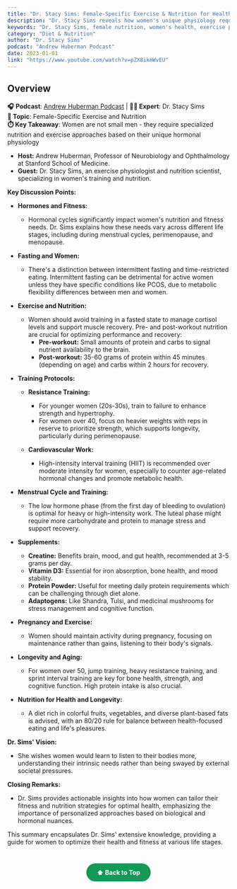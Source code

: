```yaml
---
title: "Dr. Stacy Sims: Female-Specific Exercise & Nutrition for Health, Performance & Longevity"
description: "Dr. Stacy Sims reveals how women's unique physiology requires different approaches to exercise and nutrition for optimal health, performance, and longevity."
keywords: "Dr. Stacy Sims, female nutrition, women's health, exercise physiology, hormones, Andrew Huberman, longevity"
category: "Diet & Nutrition"
author: "Dr. Stacy Sims"
podcast: "Andrew Huberman Podcast"
date: 2023-01-01
link: "https://www.youtube.com/watch?v=pZX8ikmWvEU"
---
```


## Overview

**🎧 Podcast**: [Andrew Huberman Podcast](https://www.hubermanlab.com/) | **👩‍⚕️ Expert**: Dr. Stacy Sims  
**🎯 Topic**: Female-Specific Exercise and Nutrition  
**⏱️ Key Takeaway**: Women are not small men - they require specialized nutrition and exercise approaches based on their unique hormonal physiology

- **Host:** Andrew Huberman, Professor of Neurobiology and Ophthalmology at Stanford School of Medicine.
- **Guest:** Dr. Stacy Sims, an exercise physiologist and nutrition scientist, specializing in women's training and nutrition.

**Key Discussion Points:**

- **Hormones and Fitness:** 
  - Hormonal cycles significantly impact women's nutrition and fitness needs. Dr. Sims explains how these needs vary across different life stages, including during menstrual cycles, perimenopause, and menopause.

- **Fasting and Women:**
  - There's a distinction between intermittent fasting and time-restricted eating. Intermittent fasting can be detrimental for active women unless they have specific conditions like PCOS, due to metabolic flexibility differences between men and women.

- **Exercise and Nutrition:**
  - Women should avoid training in a fasted state to manage cortisol levels and support muscle recovery. Pre- and post-workout nutrition are crucial for optimizing performance and recovery:
    - **Pre-workout:** Small amounts of protein and carbs to signal nutrient availability to the brain.
    - **Post-workout:** 35-60 grams of protein within 45 minutes (depending on age) and carbs within 2 hours for recovery.

- **Training Protocols:**
  - **Resistance Training:** 
    - For younger women (20s-30s), train to failure to enhance strength and hypertrophy.
    - For women over 40, focus on heavier weights with reps in reserve to prioritize strength, which supports longevity, particularly during perimenopause.

  - **Cardiovascular Work:** 
    - High-intensity interval training (HIIT) is recommended over moderate intensity for women, especially to counter age-related hormonal changes and promote metabolic health. 

- **Menstrual Cycle and Training:**
  - The low hormone phase (from the first day of bleeding to ovulation) is optimal for heavy or high-intensity work. The luteal phase might require more carbohydrate and protein to manage stress and support recovery.

- **Supplements:**
  - **Creatine:** Benefits brain, mood, and gut health, recommended at 3-5 grams per day.
  - **Vitamin D3:** Essential for iron absorption, bone health, and mood stability.
  - **Protein Powder:** Useful for meeting daily protein requirements which can be challenging through diet alone.
  - **Adaptogens:** Like Shandra, Tulsi, and medicinal mushrooms for stress management and cognitive function.

- **Pregnancy and Exercise:**
  - Women should maintain activity during pregnancy, focusing on maintenance rather than gains, listening to their body's signals.

- **Longevity and Aging:**
  - For women over 50, jump training, heavy resistance training, and sprint interval training are key for bone health, strength, and cognitive function. High protein intake is also crucial.

- **Nutrition for Health and Longevity:**
  - A diet rich in colorful fruits, vegetables, and diverse plant-based fats is advised, with an 80/20 rule for balance between health-focused eating and life's pleasures.

**Dr. Sims' Vision:**

- She wishes women would learn to listen to their bodies more, understanding their intrinsic needs rather than being swayed by external societal pressures.

**Closing Remarks:**

- Dr. Sims provides actionable insights into how women can tailor their fitness and nutrition strategies for optimal health, emphasizing the importance of personalized approaches based on biological and hormonal nuances.

This summary encapsulates Dr. Sims' extensive knowledge, providing a guide for women to optimize their health and fitness at various life stages.

<div style="text-align: center; margin: 40px 0;">
  <a href="#" style="background: #159957; color: white; padding: 12px 24px; border-radius: 25px; text-decoration: none; font-weight: bold; display: inline-block; transition: all 0.3s ease;" onmouseover="this.style.background='#1e7e34'; this.style.transform='translateY(-2px)'" onmouseout="this.style.background='#159957'; this.style.transform='translateY(0)'">
    ⬆️ Back to Top
  </a>
</div>